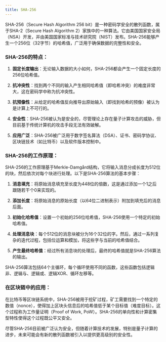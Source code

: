 ```yaml
---
title: SHA-256
---
```

SHA-256（Secure Hash Algorithm 256 bit）是一种密码学安全的散列函数，属于SHA-2（Secure Hash Algorithm 2）家族中的一种算法。它由美国国家安全局（NSA）开发，并由美国国家标准与技术研究院（NIST）发布。SHA-256能够产生一个256位（32字节）的哈希值，广泛用于确保数据的完整性和安全。

### SHA-256的特点：

1. **固定长度输出**：无论输入数据的大小如何，SHA-256都会产生一个固定长度的256位哈希值。

2. **抗冲突性**：找到两个不同的输入产生相同哈希值（即哈希冲突）的难度非常大，这在密码学中称为抗冲突性。

3. **抗预像性**：从给定的哈希值反向推导出原始输入（即找到哈希的预像）被认为是计算上不可行的。

4. **安全性**：SHA-256被认为是安全的，尽管理论上存在量子计算攻击的威胁，但目前基于传统计算机的攻击手段无法有效破解。

5. **应用广泛**：SHA-256被广泛用于数字签名算法（DSA）、证书、密码学协议、区块链技术（如比特币）以及软件版本控制中。

### SHA-256的工作原理：

SHA-256的工作原理基于Merkle-Damgård结构，它将输入消息分成长度为512位的块，然后依次对每个块进行处理。以下是SHA-256算法的基本步骤：

1. **消息填充**：将原始消息填充至长度为448位的倍数，这是通过添加一个1之后跟随若干个0来实现的。

2. **添加长度**：将原始消息的原始长度（以64位二进制表示）附加到填充后的消息后面。

3. **初始化哈希值**：设置一个初始的256位哈希值，SHA-256使用一个特定的初始哈希值。

4. **处理消息块**：每个512位的消息块被分为16个32位的字。然后，通过一系列复杂的迭代过程，包括位运算和模加，将这些字与当前的哈希值结合。

5. **产生最终哈希值**：经过所有消息块的处理后，最终的哈希值就是SHA-256算法的输出。

SHA-256算法包括64个主循环，每个循环使用不同的函数，这些函数包括逻辑非、逻辑与、逻辑或、逻辑XOR、循环左移等。

### 在区块链中的应用：

在比特币等区块链系统中，SHA-256被用于挖矿过程，矿工需要找到一个特定的数值（nonce），使得加上区块头信息后的哈希值低于某个目标值（难度目标）。这个过程称为工作量证明（Proof of Work, PoW）。SHA-256的单向性和计算密集型特性使得这个过程既公平又安全。

尽管SHA-256目前被广泛认为安全，但随着计算技术的发展，特别是量子计算的进步，未来可能会有新的散列函数被引入以提供更高级别的安全性。